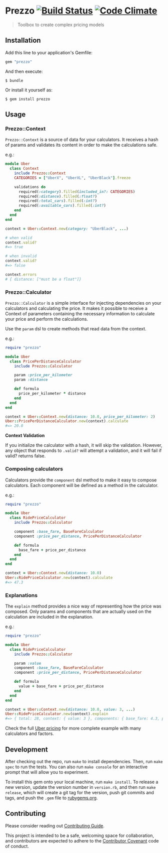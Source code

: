 # Prezzo [![Build Status](https://travis-ci.org/marceloboeira/prezzo.svg?branch=master)](https://travis-ci.org/marceloboeira/prezzo) [![Code Climate](https://codeclimate.com/github/marceloboeira/prezzo.png)](https://codeclimate.com/github/marceloboeira/prezzo)
> Toolbox to create complex pricing models

## Installation

Add this line to your application's Gemfile:

```ruby
gem "prezzo"
```

And then execute:

```
$ bundle
```

Or install it yourself as:

```
$ gem install prezzo
```

## Usage

### Prezzo::Context


`Prezzo::Context` is a source of data for your calculators. It receives a hash
of params and validates its content in order to make the calculations safe.

e.g.:

```ruby
module Uber
  class Context
    include Prezzo::Context
    CATEGORIES = ["UberX", "UberXL", "UberBlack"].freeze

    validations do
      required(:category).filled(included_in?: CATEGORIES)
      required(:distance).filled(:float?)
      required(:total_cars).filled(:int?)
      required(:available_cars).filled(:int?)
    end
  end
end

context = Uber::Context.new(category: "UberBlack", ...)

# when valid
context.valid?
#=> true

# when invalid
context.valid?
#=> false

context.errors
# { distance: ["must be a float"]}
```

### Prezzo::Calculator

`Prezzo::Calculator` is a simple interface for injecting dependencies on
your calculators and calculating the price. It makes it possible to
receive a Context of parameters containing the necessary information
to calculate your price and perform the calculations.

Use the `param` dsl to create methods that read data from the context.

e.g.:

```ruby
require "prezzo"

module Uber
  class PricePerDistanceCalculator
    include Prezzo::Calculator

    param :price_per_kilometer
    param :distance

    def formula
      price_per_kilometer * distance
    end
  end
end

context = Uber::Context.new(distance: 10.0, price_per_kilometer: 2)
Uber::PricePerDistanceCalculator.new(context).calculate
#=> 20.0
```

**Context Validation**

If you initialize the calculator with a hash, it will skip the validation.
However, any object that responds to `.valid?` will attempt a validation, and
it will fail if valid? returns false.

### Composing calculators

Calculators provide the `component` dsl method to make it easy to compose
calculators. Each component will be defined as a method in the calculator.

e.g.:

```ruby
require "prezzo"

module Uber
  class RidePriceCalculator
    include Prezzo::Calculator

    component :base_fare, BaseFareCalculator
    component :price_per_distance, PricePerDistanceCalculator

    def formula
      base_fare + price_per_distance
    end
  end
end

context = Uber::Context.new(distance: 10.0)
Uber::RidePriceCalculator.new(context).calculate
#=> 47.3
```

### Explanations

The `explain` method provides a nice way of representing how the price was
composed. Only params and components that are actually used on the calculation
are included in the explanation.

e.g.:

```ruby
require "prezzo"

module Uber
  class RidePriceCalculator
    include Prezzo::Calculator

    param :value
    component :base_fare, BaseFareCalculator
    component :price_per_distance, PricePerDistanceCalculator

    def formula
      value + base_fare + price_per_distance
    end
  end
end

context = Uber::Context.new(distance: 10.0, value: 3, ...)
Uber::RidePriceCalculator.new(context).explain
#=> { total: 28, context: { value: 3 }, components: { base_fare: 4.3, price_per_distance: 21.3 } }
```

Check the full [Uber pricing](/spec/integration/uber_pricing_spec.rb) for more complete example with many calculators and factors.

## Development

After checking out the repo, run `make` to install dependencies. Then, run `make spec` to run the tests. You can also run `make console` for an interactive prompt that will allow you to experiment.

To install this gem onto your local machine, run `make install`. To release a new version, update the version number in `version.rb`, and then run `make release`, which will create a git tag for the version, push git commits and tags, and push the `.gem` file to [rubygems.org](https://rubygems.org).

## Contributing

Please consider reading out [Contributing Guide](CONTRIBUTING.md).

This project is intended to be a safe, welcoming space for collaboration, and contributors are expected to adhere to the [Contributor Covenant](http://contributor-covenant.org) code of conduct.
